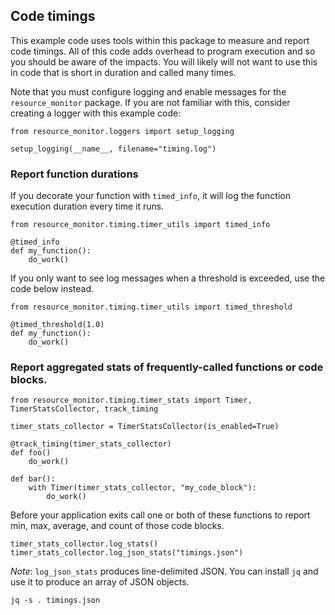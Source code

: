 ## Code timings
This example code uses tools within this package to measure and report code timings. All of this
code adds overhead to program execution and so you should be aware of the impacts. You will likely
will not want to use this in code that is short in duration and called many times.

Note that you must configure logging and enable messages for the `resource_monitor` package.
If you are not familiar with this, consider creating a logger with this example code:

```
from resource_monitor.loggers import setup_logging

setup_logging(__name__, filename="timing.log")
```

### Report function durations
If you decorate your function with `timed_info`, it will log the function execution duration
every time it runs.

```
from resource_monitor.timing.timer_utils import timed_info

@timed_info
def my_function():
    do_work()
```

If you only want to see log messages when a threshold is exceeded, use the code below instead.
```
from resource_monitor.timing.timer_utils import timed_threshold

@timed_threshold(1.0)
def my_function():
    do_work()
```

### Report aggregated stats of frequently-called functions or code blocks.
```
from resource_monitor.timing.timer_stats import Timer, TimerStatsCollector, track_timing

timer_stats_collector = TimerStatsCollector(is_enabled=True)

@track_timing(timer_stats_collector)
def foo()
    do_work()

def bar():
    with Timer(timer_stats_collector, "my_code_block"):
        do_work()
```

Before your application exits call one or both of these functions to report min, max, average, and count
of those code blocks.

```
timer_stats_collector.log_stats()
timer_stats_collector.log_json_stats("timings.json")
```
*Note*: `log_json_stats` produces line-delimited JSON. You can install `jq` and use it to produce an
array of JSON objects.
```
jq -s . timings.json
```
